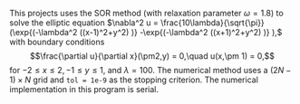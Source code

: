 This projects uses the SOR method (with relaxation parameter $\omega =1.8$) to solve the elliptic equation 
$\nabla^2 u = \frac{10\lambda}{\sqrt{\pi}} (\exp{(-\lambda^2 ((x-1)^2+y^2) )} -\exp{(-\lambda^2 ((x+1)^2+y^2) )} ),$
with boundary conditions 
$$\frac{\partial u}{\partial x}(\pm2,y) = 0,\quad u(x,\pm 1) = 0,$$
for $-2 \leq x \leq 2, -1 \leq y \leq 1,$ and $\lambda = 100.$ The numerical method uses a $(2N-1)\times N$ grid and `tol = 1e-9` as the stopping criterion. 
The numerical implementation in this program is serial. 
